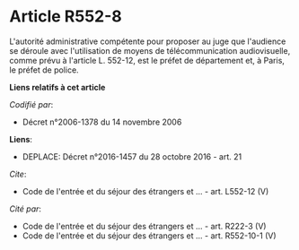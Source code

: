 # Article R552-8

L'autorité administrative compétente pour proposer au juge que l'audience se déroule avec l'utilisation de moyens de
télécommunication audiovisuelle, comme prévu à l'article L. 552-12, est le préfet de département et, à Paris, le préfet de
police.

**Liens relatifs à cet article**

_Codifié par_:

  - Décret n°2006-1378 du 14 novembre 2006

**Liens**:

  - DEPLACE: Décret n°2016-1457 du 28 octobre 2016 - art. 21

_Cite_:

  - Code de l'entrée et du séjour des étrangers et ... - art. L552-12 (V)

_Cité par_:

  - Code de l'entrée et du séjour des étrangers et ... - art. R222-3 (V)
  - Code de l'entrée et du séjour des étrangers et ... - art. R552-10-1 (V)

